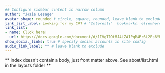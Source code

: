 ```yaml
---
## Configure sidebar content in narrow column
author: "Josie Lesage"
avatar_shape: rounded # circle, square, rounded, leave blank to exclude
link_list_label: Looking for my CV? # "Interests"  bookmarks, elsewhere, etc.
link_list: 
- name: Click here!
  url: https://docs.google.com/document/d/1IVgTIOtMJ4LZAIPqM4Pr6L2Ps6Yh9HUO0hZ1q5XHVkg/edit?usp=sharing
show_social_links: true # specify social accounts in site config
audio_link_label: "" # leave blank to exclude
---
```


** index doesn't contain a body, just front matter above.
See about/list.html in the layouts folder **